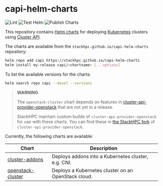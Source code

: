 # capi-helm-charts
![Lint](https://github.com/stackhpc/capi-helm-charts/actions/workflows/lint.yaml/badge.svg?branch=main)
![Test Helm](https://github.com/stackhpc/capi-helm-charts/actions/workflows/install.yaml/badge.svg?branch=main)
![Publish Charts](https://github.com/stackhpc/capi-helm-charts/actions/workflows/publish-artifacts.yaml/badge.svg?branch=main)

This repository contains [Helm charts](https://helm.sh/) for deploying [Kubernetes](https://kubernetes.io/)
clusters using [Cluster API](https://cluster-api.sigs.k8s.io/).

The charts are available from the `stackhpc.github.io/capi-helm-charts` repository:

```sh
helm repo add capi https://stackhpc.github.io/capi-helm-charts
helm install my-release capi/<chartname> [...options]
```

To list the available versions for the charts:

```sh
helm search repo capi --devel --versions
```

> **WARNING**
>
> The `openstack-cluster` chart depends on features in
> [cluster-api-provider-openstack](https://github.com/kubernetes-sigs/cluster-api-provider-openstack)
> that are not yet in a release.
>
> StackHPC maintain custom builds of `cluster-api-provider-openstack` for use with these charts.
> You can find these in [the StackHPC fork](https://github.com/stackhpc/cluster-api-provider-openstack/releases)
> of `cluster-api-provider-openstack`.

Currently, the following charts are available:

| Chart | Description |
| --- | --- |
| [cluster-addons](./charts/cluster-addons) | Deploys addons into a Kubernetes cluster, e.g. CNI. |
| [openstack-cluster](./charts/openstack-cluster) | Deploys a Kubernetes cluster on an OpenStack cloud. |
